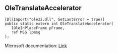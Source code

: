 ## OleTranslateAccelerator

```
[DllImport("ole32.dll", SetLastError = true)]
public static extern int OleTranslateAccelerator(
   IOleInPlaceFrame pFrame,
   ref MSG lpmsg
);
```

Microsoft documentation: [Link](https://learn.microsoft.com/en-us/windows/win32/api/ole2/nf-ole2-oletranslateaccelerator)
